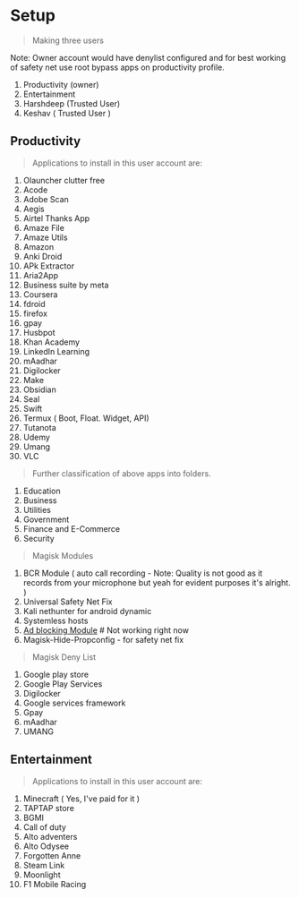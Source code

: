 # Setup

> Making three users

Note: Owner account would have denylist configured and for best working of safety net use root bypass apps on productivity profile.

1. Productivity (owner)
2. Entertainment
3. Harshdeep (Trusted User)
4. Keshav ( Trusted User )

## Productivity 

> Applications to install in this user account are:

1. Olauncher clutter free
2. Acode
3. Adobe Scan
4. Aegis 
5. Airtel Thanks App
6. Amaze File 
7. Amaze Utils
8. Amazon
9. Anki Droid
10. APk Extractor
11. Aria2App
12. Business suite by meta
13. Coursera
14. fdroid
15. firefox
16. gpay
17. Husbpot
18. Khan Academy
19. LinkedIn Learning
20. mAadhar
21. Digilocker
22. Make
23. Obsidian
24. Seal
25. Swift
26. Termux ( Boot, Float. Widget, API)
27. Tutanota
28. Udemy
29. Umang
30. VLC


> Further classification of above apps into folders.

1. Education 
2. Business
3. Utilities  
4. Government
5. Finance and E-Commerce
6. Security

> Magisk Modules

1. BCR Module ( auto call recording - Note: Quality is not good as it records from your microphone but yeah for evident purposes it's alright. )
2. Universal Safety Net Fix
3. Kali nethunter for android dynamic
4. Systemless hosts
5. [Ad blocking Module](https://github.com/pantsufan/Magisk-Ad-Blocking-Module) # Not working right now
6. Magisk-Hide-Propconfig - for safety net fix


> Magisk Deny List

1. Google play store
2. Google Play Services
3. Digilocker
4. Google services framework
5. Gpay
6. mAadhar
7. UMANG



## Entertainment

> Applications to install in this user account are:

1. Minecraft ( Yes, I've paid for it )
2.  TAPTAP store
3.  BGMI 
4.  Call of duty
5.  Alto adventers
6.  Alto Odysee
7.  Forgotten Anne
8.  Steam Link
9.  Moonlight
10. F1 Mobile Racing


